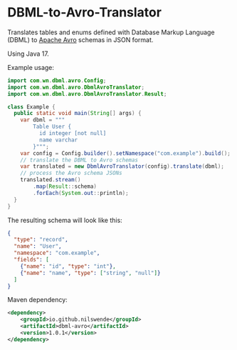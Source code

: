 # DBML-to-Avro-Translator

Translates tables and enums defined with Database Markup Language (DBML) to [Apache Avro](https://avro.apache.org) schemas in JSON format.

Using Java 17.

Example usage:
```java
import com.wn.dbml.avro.Config;
import com.wn.dbml.avro.DbmlAvroTranslator;
import com.wn.dbml.avro.DbmlAvroTranslator.Result;

class Example {
  public static void main(String[] args) {
    var dbml = """
        Table User {
          id integer [not null]
          name varchar
        }""";
    var config = Config.builder().setNamespace("com.example").build();
    // translate the DBML to Avro schemas
    var translated = new DbmlAvroTranslator(config).translate(dbml);
    // process the Avro schema JSONs
    translated.stream()
        .map(Result::schema)
        .forEach(System.out::println);
  }
}
```

The resulting schema will look like this:
```json
{
  "type": "record",
  "name": "User",
  "namespace": "com.example",
  "fields": [
    {"name": "id", "type": "int"},
    {"name": "name", "type": ["string", "null"]}
  ]
}
```

Maven dependency:
```xml
<dependency>
    <groupId>io.github.nilswende</groupId>
    <artifactId>dbml-avro</artifactId>
    <version>1.0.1</version>
</dependency>
```

